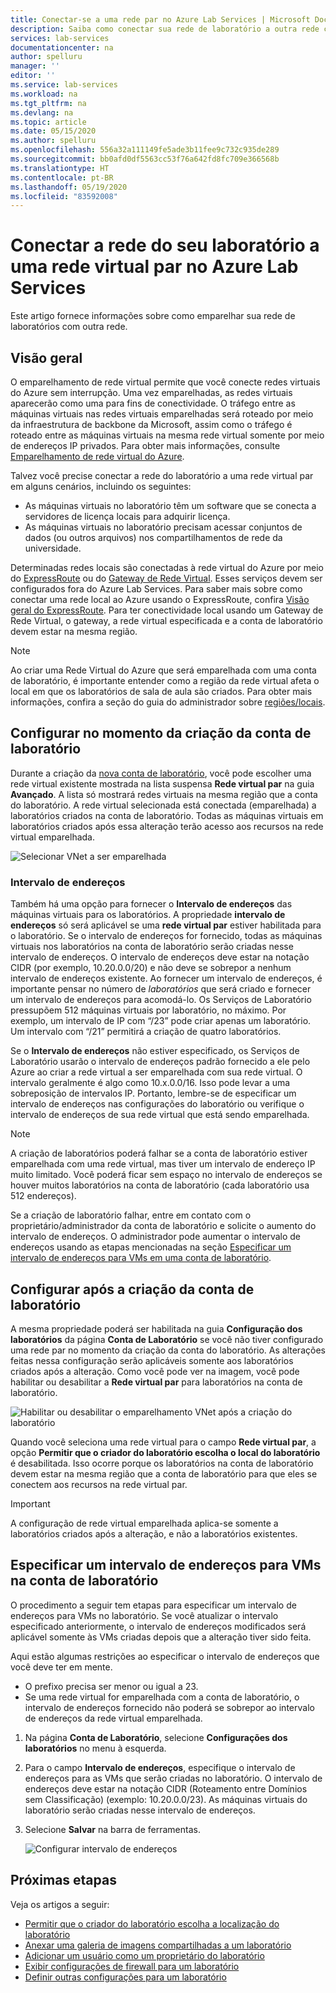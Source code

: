 ```yaml
---
title: Conectar-se a uma rede par no Azure Lab Services | Microsoft Docs
description: Saiba como conectar sua rede de laboratório a outra rede como um par. Por exemplo, conecte sua rede de organização/universidade local com a rede virtual do laboratório no Azure.
services: lab-services
documentationcenter: na
author: spelluru
manager: ''
editor: ''
ms.service: lab-services
ms.workload: na
ms.tgt_pltfrm: na
ms.devlang: na
ms.topic: article
ms.date: 05/15/2020
ms.author: spelluru
ms.openlocfilehash: 556a32a111149fe5ade3b11fee9c732c935de289
ms.sourcegitcommit: bb0afd0df5563cc53f76a642fd8fc709e366568b
ms.translationtype: HT
ms.contentlocale: pt-BR
ms.lasthandoff: 05/19/2020
ms.locfileid: "83592008"
---
```

# <a name="connect-your-labs-network-with-a-peer-virtual-network-in-azure-lab-services"></a>Conectar a rede do seu laboratório a uma rede virtual par no Azure Lab Services

Este artigo fornece informações sobre como emparelhar sua rede de laboratórios com outra rede.

## <a name="overview"></a>Visão geral

O emparelhamento de rede virtual permite que você conecte redes virtuais do Azure sem interrupção. Uma vez emparelhadas, as redes virtuais aparecerão como uma para fins de conectividade. O tráfego entre as máquinas virtuais nas redes virtuais emparelhadas será roteado por meio da infraestrutura de backbone da Microsoft, assim como o tráfego é roteado entre as máquinas virtuais na mesma rede virtual somente por meio de endereços IP privados. Para obter mais informações, consulte [Emparelhamento de rede virtual do Azure](../../virtual-network/virtual-network-peering-overview.md).

Talvez você precise conectar a rede do laboratório a uma rede virtual par em alguns cenários, incluindo os seguintes:

- As máquinas virtuais no laboratório têm um software que se conecta a servidores de licença locais para adquirir licença.
- As máquinas virtuais no laboratório precisam acessar conjuntos de dados (ou outros arquivos) nos compartilhamentos de rede da universidade.

Determinadas redes locais são conectadas à rede virtual do Azure por meio do [ExpressRoute](../../expressroute/expressroute-introduction.md) ou do [Gateway de Rede Virtual](../../vpn-gateway/vpn-gateway-about-vpngateways.md). Esses serviços devem ser configurados fora do Azure Lab Services. Para saber mais sobre como conectar uma rede local ao Azure usando o ExpressRoute, confira [Visão geral do ExpressRoute](../../expressroute/expressroute-introduction.md). Para ter conectividade local usando um Gateway de Rede Virtual, o gateway, a rede virtual especificada e a conta de laboratório devem estar na mesma região.

> [!NOTE]
> Ao criar uma Rede Virtual do Azure que será emparelhada com uma conta de laboratório, é importante entender como a região da rede virtual afeta o local em que os laboratórios de sala de aula são criados.  Para obter mais informações, confira a seção do guia do administrador sobre [regiões/locais](https://docs.microsoft.com/azure/lab-services/classroom-labs/administrator-guide#regionslocations).

## <a name="configure-at-the-time-of-lab-account-creation"></a>Configurar no momento da criação da conta de laboratório

Durante a criação da [nova conta de laboratório](tutorial-setup-lab-account.md), você pode escolher uma rede virtual existente mostrada na lista suspensa **Rede virtual par** na guia **Avançado**.  A lista só mostrará redes virtuais na mesma região que a conta do laboratório. A rede virtual selecionada está conectada (emparelhada) a laboratórios criados na conta de laboratório.  Todas as máquinas virtuais em laboratórios criados após essa alteração terão acesso aos recursos na rede virtual emparelhada.

![Selecionar VNet a ser emparelhada](../media/how-to-connect-peer-virtual-network/select-vnet-to-peer.png)

### <a name="address-range"></a>Intervalo de endereços

Também há uma opção para fornecer o **Intervalo de endereços** das máquinas virtuais para os laboratórios.  A propriedade **intervalo de endereços** só será aplicável se uma **rede virtual par** estiver habilitada para o laboratório. Se o intervalo de endereços for fornecido, todas as máquinas virtuais nos laboratórios na conta de laboratório serão criadas nesse intervalo de endereços. O intervalo de endereços deve estar na notação CIDR (por exemplo, 10.20.0.0/20) e não deve se sobrepor a nenhum intervalo de endereços existente.  Ao fornecer um intervalo de endereços, é importante pensar no número de *laboratórios* que será criado e fornecer um intervalo de endereços para acomodá-lo. Os Serviços de Laboratório pressupõem 512 máquinas virtuais por laboratório, no máximo.  Por exemplo, um intervalo de IP com “/23” pode criar apenas um laboratório.  Um intervalo com “/21” permitirá a criação de quatro laboratórios.

Se o **Intervalo de endereços** não estiver especificado, os Serviços de Laboratório usarão o intervalo de endereços padrão fornecido a ele pelo Azure ao criar a rede virtual a ser emparelhada com sua rede virtual.  O intervalo geralmente é algo como 10.x.0.0/16.  Isso pode levar a uma sobreposição de intervalos IP. Portanto, lembre-se de especificar um intervalo de endereços nas configurações do laboratório ou verifique o intervalo de endereços de sua rede virtual que está sendo emparelhada.

> [!NOTE]
> A criação de laboratórios poderá falhar se a conta de laboratório estiver emparelhada com uma rede virtual, mas tiver um intervalo de endereço IP muito limitado. Você poderá ficar sem espaço no intervalo de endereços se houver muitos laboratórios na conta de laboratório (cada laboratório usa 512 endereços). 
> 
> Se a criação de laboratório falhar, entre em contato com o proprietário/administrador da conta de laboratório e solicite o aumento do intervalo de endereços. O administrador pode aumentar o intervalo de endereços usando as etapas mencionadas na seção [Especificar um intervalo de endereços para VMs em uma conta de laboratório](#specify-an-address-range-for-vms-in-the-lab-account). 

## <a name="configure-after-the-lab-account-is-created"></a>Configurar após a criação da conta de laboratório

A mesma propriedade poderá ser habilitada na guia **Configuração dos laboratórios** da página **Conta de Laboratório** se você não tiver configurado uma rede par no momento da criação da conta do laboratório. As alterações feitas nessa configuração serão aplicáveis somente aos laboratórios criados após a alteração. Como você pode ver na imagem, você pode habilitar ou desabilitar a **Rede virtual par** para laboratórios na conta de laboratório.

![Habilitar ou desabilitar o emparelhamento VNet após a criação do laboratório](../media/how-to-connect-peer-virtual-network/select-vnet-to-peer-existing-lab.png)

Quando você seleciona uma rede virtual para o campo **Rede virtual par**, a opção **Permitir que o criador do laboratório escolha o local do laboratório** é desabilitada. Isso ocorre porque os laboratórios na conta de laboratório devem estar na mesma região que a conta de laboratório para que eles se conectem aos recursos na rede virtual par.

> [!IMPORTANT]
> A configuração de rede virtual emparelhada aplica-se somente a laboratórios criados após a alteração, e não a laboratórios existentes.


## <a name="specify-an-address-range-for-vms-in-the-lab-account"></a>Especificar um intervalo de endereços para VMs na conta de laboratório
O procedimento a seguir tem etapas para especificar um intervalo de endereços para VMs no laboratório. Se você atualizar o intervalo especificado anteriormente, o intervalo de endereços modificados será aplicável somente às VMs criadas depois que a alteração tiver sido feita. 

Aqui estão algumas restrições ao especificar o intervalo de endereços que você deve ter em mente. 

- O prefixo precisa ser menor ou igual a 23. 
- Se uma rede virtual for emparelhada com a conta de laboratório, o intervalo de endereços fornecido não poderá se sobrepor ao intervalo de endereços da rede virtual emparelhada.

1. Na página **Conta de Laboratório**, selecione **Configurações dos laboratórios** no menu à esquerda.
2. Para o campo **Intervalo de endereços**, especifique o intervalo de endereços para as VMs que serão criadas no laboratório. O intervalo de endereços deve estar na notação CIDR (Roteamento entre Domínios sem Classificação) (exemplo: 10.20.0.0/23). As máquinas virtuais do laboratório serão criadas nesse intervalo de endereços.
3. Selecione **Salvar** na barra de ferramentas. 

    ![Configurar intervalo de endereços](../media/how-to-manage-lab-accounts/labs-configuration-page-address-range.png)

## <a name="next-steps"></a>Próximas etapas

Veja os artigos a seguir:

- [Permitir que o criador do laboratório escolha a localização do laboratório](allow-lab-creator-pick-lab-location.md)
- [Anexar uma galeria de imagens compartilhadas a um laboratório](how-to-attach-detach-shared-image-gallery.md)
- [Adicionar um usuário como um proprietário do laboratório](how-to-add-user-lab-owner.md)
- [Exibir configurações de firewall para um laboratório](how-to-configure-firewall-settings.md)
- [Definir outras configurações para um laboratório](how-to-configure-lab-accounts.md)

